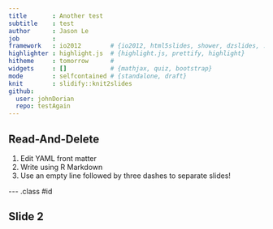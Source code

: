 ```yaml
---
title       : Another test
subtitle    : test
author      : Jason Le
job         : 
framework   : io2012        # {io2012, html5slides, shower, dzslides, ...}
highlighter : highlight.js  # {highlight.js, prettify, highlight}
hitheme     : tomorrow      # 
widgets     : []            # {mathjax, quiz, bootstrap}
mode        : selfcontained # {standalone, draft}
knit        : slidify::knit2slides
github:
  user: johnDorian
  repo: testAgain
---
```


<style>
 .title-slide {
     background-image: url(http://goo.gl/cF6W2);
   }
   </style>
## Read-And-Delete

1. Edit YAML front matter
2. Write using R Markdown
3. Use an empty line followed by three dashes to separate slides!

--- .class #id 

## Slide 2




